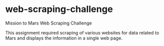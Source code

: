 # web-scraping-challenge
Mission to Mars Web Scraping Challenge

This assignment required scraping of various websites for data related to Mars and displays the information in a single web page.
